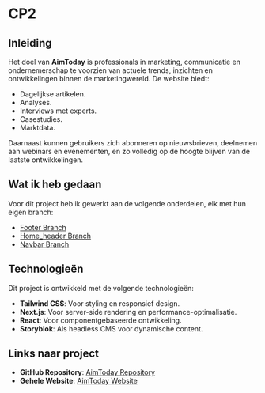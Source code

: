# CP2

## Inleiding

Het doel van **AimToday** is professionals in marketing, communicatie en ondernemerschap te voorzien van actuele trends, inzichten en ontwikkelingen binnen de marketingwereld. De website biedt:

- Dagelijkse artikelen.
- Analyses.
- Interviews met experts.
- Casestudies.
- Marktdata.

Daarnaast kunnen gebruikers zich abonneren op nieuwsbrieven, deelnemen aan webinars en evenementen, en zo volledig op de hoogte blijven van de laatste ontwikkelingen.

## Wat ik heb gedaan

Voor dit project heb ik gewerkt aan de volgende onderdelen, elk met hun eigen branch:

- [Footer Branch](https://github.com/Teunert2/CP2/tree/main/code/Footer)
- [Home_header Branch](https://github.com/Teunert2/CP2/tree/main/code/Home_header)
- [Navbar Branch](https://github.com/Teunert2/CP2/tree/main/code/Navbar)

## Technologieën

Dit project is ontwikkeld met de volgende technologieën:

- **Tailwind CSS**: Voor styling en responsief design.
- **Next.js**: Voor server-side rendering en performance-optimalisatie.
- **React**: Voor componentgebaseerde ontwikkeling.
- **Storyblok**: Als headless CMS voor dynamische content.

## Links naar project

- **GitHub Repository**: [AimToday Repository](https://github.com/gebruikersnaam/projectnaam)
- **Gehele Website**: [AimToday Website](https://domeinnaam.vercel.app/)

